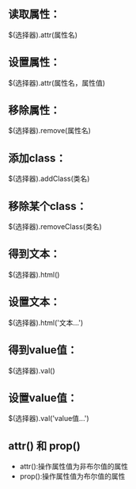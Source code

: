 ## 读取属性：
$(选择器).attr(属性名)
## 设置属性：
$(选择器).attr(属性名，属性值)
## 移除属性：
$(选择器).remove(属性名)
## 添加class：
$(选择器).addClass(类名)
## 移除某个class：
$(选择器).removeClass(类名)
## 得到文本：
$(选择器).html()
## 设置文本：
$(选择器).html('文本...')
## 得到value值：
$(选择器).val()
## 设置value值：
$(选择器).val('value值...')

## attr() 和 prop()
- attr():操作属性值为非布尔值的属性
- prop():操作属性值为布尔值的属性
